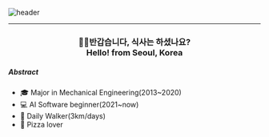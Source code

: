 ![header](https://capsule-render.vercel.app/api?type=soft&color=8A9352&height=90&section=header&text=____🌳__🌲__🌳__🌲__🌳__🌲__🌳____🐦____&fontSize=40&fontAlignY=70&fontColor=8A9352)

---

<h3 align="center"> 👋🏼반갑습니다, 식사는 하셨나요?<br>Hello! from Seoul, Korea</h3>

<h5>Abstract</h5>

- 🎓 Major in Mechanical Engineering(2013~2020)    
- 💻 AI Software beginner(2021~now)    
- 🚶 Daily Walker(3km/days)    
- 🍕 Pizza lover
